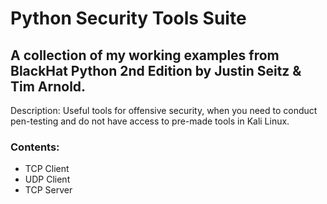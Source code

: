 # Python Security Tools Suite

## A collection of my working examples from BlackHat Python 2nd Edition by Justin Seitz & Tim Arnold.

Description: Useful tools for offensive security, when you need to conduct pen-testing and do not have access to pre-made tools in Kali Linux. 

### Contents:
- TCP Client
- UDP Client
- TCP Server
